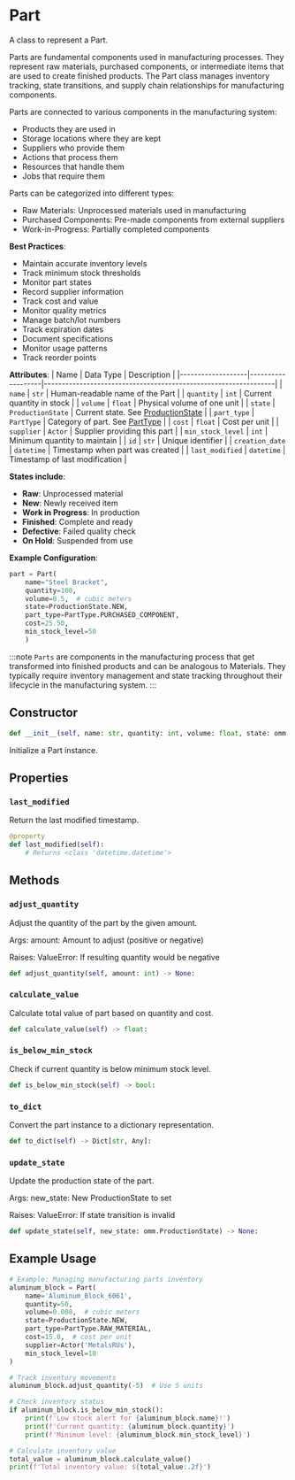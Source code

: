 # Part

A class to represent a Part.

Parts are fundamental components used in manufacturing processes. They represent raw 
materials, purchased components, or intermediate items that are used to create finished 
products. The Part class manages inventory tracking, state transitions, and supply chain 
relationships for manufacturing components.

Parts are connected to various components in the manufacturing system:
- Products they are used in
- Storage locations where they are kept
- Suppliers who provide them
- Actions that process them
- Resources that handle them
- Jobs that require them

Parts can be categorized into different types:
- Raw Materials: Unprocessed materials used in manufacturing
- Purchased Components: Pre-made components from external suppliers
- Work-in-Progress: Partially completed components

**Best Practices**:
- Maintain accurate inventory levels
- Track minimum stock thresholds
- Monitor part states
- Record supplier information
- Track cost and value
- Monitor quality metrics
- Manage batch/lot numbers
- Track expiration dates
- Document specifications
- Monitor usage patterns
- Track reorder points

**Attributes**:
| Name              | Data Type         | Description                                                     |
|-------------------|-------------------|-----------------------------------------------------------------|
| `name`            | `str`             | Human-readable name of the Part                                 |
| `quantity`        | `int`             | Current quantity in stock                                       |
| `volume`          | `float`           | Physical volume of one unit                                     |
| `state`           | `ProductionState` | Current state. See [ProductionState](/docs/classes/productionstate) |
| `part_type`       | `PartType`        | Category of part. See [PartType](/docs/classes/parttype)          |
| `cost`            | `float`           | Cost per unit                                                   |
| `supplier`        | `Actor`           | Supplier providing this part                                    |
| `min_stock_level` | `int`             | Minimum quantity to maintain                                    |
| `id`              | `str`             | Unique identifier                                               |
| `creation_date`   | `datetime`        | Timestamp when part was created                                 |
| `last_modified`   | `datetime`        | Timestamp of last modification                                  |

**States include**:
- **Raw**: Unprocessed material
- **New**: Newly received item
- **Work in Progress**: In production
- **Finished**: Complete and ready
- **Defective**: Failed quality check
- **On Hold**: Suspended from use

**Example Configuration**:
```python
part = Part(
    name="Steel Bracket",
    quantity=100,
    volume=0.5,  # cubic meters
    state=ProductionState.NEW,
    part_type=PartType.PURCHASED_COMPONENT,
    cost=25.50,
    min_stock_level=50
    )
```
:::note
`Parts` are components in the manufacturing process that get transformed into finished products and can be analogous to Materials. They typically require inventory management and state tracking throughout their lifecycle in the manufacturing system.
:::


## Constructor

```python
def __init__(self, name: str, quantity: int, volume: float, state: omm.ProductionState = <ProductionState.NEW: 2>, part_type: omm.PartType = <PartType.RAW_MATERIAL: 'Raw Material'>, cost: float = 0.0, supplier: Optional[~ActorT] = None, min_stock_level: int = 0, id: Optional[str] = None) -> None:
```

Initialize a Part instance.


## Properties


### `last_modified`

Return the last modified timestamp.

```python
@property
def last_modified(self):
    # Returns <class 'datetime.datetime'>
```


## Methods


### `adjust_quantity`

Adjust the quantity of the part by the given amount.

Args:
    amount: Amount to adjust (positive or negative)
    
Raises:
    ValueError: If resulting quantity would be negative

```python
def adjust_quantity(self, amount: int) -> None:
```


### `calculate_value`

Calculate total value of part based on quantity and cost.

```python
def calculate_value(self) -> float:
```


### `is_below_min_stock`

Check if current quantity is below minimum stock level.

```python
def is_below_min_stock(self) -> bool:
```


### `to_dict`

Convert the part instance to a dictionary representation.

```python
def to_dict(self) -> Dict[str, Any]:
```


### `update_state`

Update the production state of the part.

Args:
    new_state: New ProductionState to set
    
Raises:
    ValueError: If state transition is invalid

```python
def update_state(self, new_state: omm.ProductionState) -> None:
```


## Example Usage

```python
# Example: Managing manufacturing parts inventory
aluminum_block = Part(
    name='Aluminum_Block_6061',
    quantity=50,
    volume=0.008,  # cubic meters
    state=ProductionState.NEW,
    part_type=PartType.RAW_MATERIAL,
    cost=15.0,  # cost per unit
    supplier=Actor('MetalsRUs'),
    min_stock_level=10
)

# Track inventory movements
aluminum_block.adjust_quantity(-5)  # Use 5 units

# Check inventory status
if aluminum_block.is_below_min_stock():
    print(f'Low stock alert for {aluminum_block.name}!')
    print(f'Current quantity: {aluminum_block.quantity}')
    print(f'Minimum level: {aluminum_block.min_stock_level}')

# Calculate inventory value
total_value = aluminum_block.calculate_value()
print(f'Total inventory value: ${total_value:.2f}')
```
